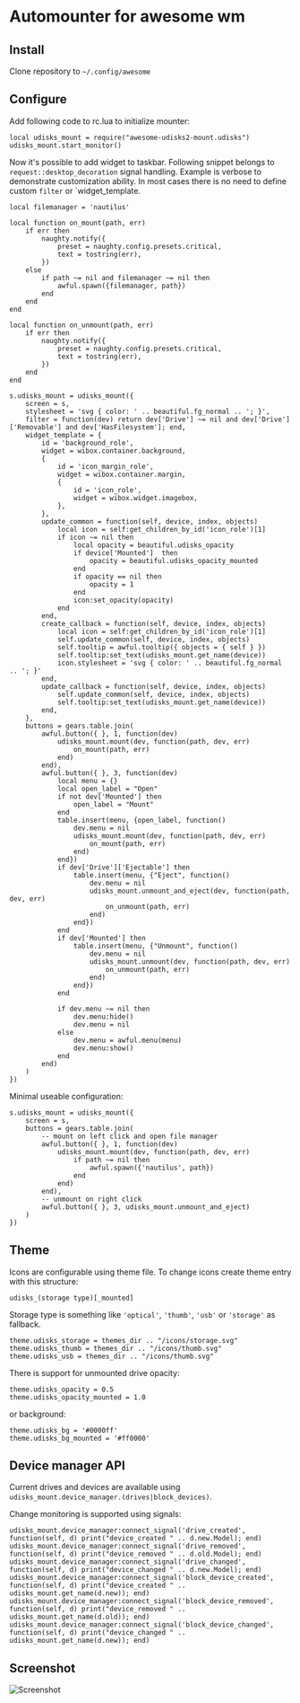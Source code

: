 # Automounter for awesome wm

## Install

Clone repository to `~/.config/awesome`

## Configure

Add following code to rc.lua to initialize mounter:

    local udisks_mount = require("awesome-udisks2-mount.udisks")
    udisks_mount.start_monitor()

Now it's possible to add widget to taskbar. Following snippet belongs to
`request::desktop_decoration` signal handling. Example is verbose to demonstrate
customization ability. In most cases there is no need to define custom `filter` or
`widget_template.

    local filemanager = 'nautilus'

    local function on_mount(path, err)
        if err then
            naughty.notify({
                preset = naughty.config.presets.critical,
                text = tostring(err),
            })
        else
            if path ~= nil and filemanager ~= nil then
                awful.spawn({filemanager, path})
            end
        end
    end

    local function on_unmount(path, err)
        if err then
            naughty.notify({
                preset = naughty.config.presets.critical,
                text = tostring(err),
            })
        end
    end

    s.udisks_mount = udisks_mount({
        screen = s,
        stylesheet = 'svg { color: ' .. beautiful.fg_normal .. '; }',
        filter = function(dev) return dev['Drive'] ~= nil and dev['Drive']['Removable'] and dev['HasFilesystem']; end,
        widget_template = {
            id = 'background_role',
            widget = wibox.container.background,
            {
                id = 'icon_margin_role',
                widget = wibox.container.margin,
                {
                    id = 'icon_role',
                    widget = wibox.widget.imagebox,
                },
            },
            update_common = function(self, device, index, objects)
                local icon = self:get_children_by_id('icon_role')[1]
                if icon ~= nil then
                    local opacity = beautiful.udisks_opacity
                    if device['Mounted']  then
                        opacity = beautiful.udisks_opacity_mounted
                    end
                    if opacity == nil then
                        opacity = 1
                    end
                    icon:set_opacity(opacity)
                end
            end,
            create_callback = function(self, device, index, objects)
                local icon = self:get_children_by_id('icon_role')[1]
                self.update_common(self, device, index, objects)
                self.tooltip = awful.tooltip({ objects = { self } })
                self.tooltip:set_text(udisks_mount.get_name(device))
                icon.stylesheet = 'svg { color: ' .. beautiful.fg_normal .. '; }'
            end,
            update_callback = function(self, device, index, objects)
                self.update_common(self, device, index, objects)
                self.tooltip:set_text(udisks_mount.get_name(device))
            end,
        },
        buttons = gears.table.join(
            awful.button({ }, 1, function(dev)
                udisks_mount.mount(dev, function(path, dev, err)
                    on_mount(path, err)
                end)
            end),
            awful.button({ }, 3, function(dev)
                local menu = {}
                local open_label = "Open"
                if not dev['Mounted'] then
                    open_label = "Mount"
                end
                table.insert(menu, {open_label, function()
                    dev.menu = nil
                    udisks_mount.mount(dev, function(path, dev, err)
                        on_mount(path, err)
                    end)
                end})
                if dev['Drive']['Ejectable'] then
                    table.insert(menu, {"Eject", function()
                        dev.menu = nil
                        udisks_mount.unmount_and_eject(dev, function(path, dev, err)
                            on_unmount(path, err)
                        end)
                    end})
                end
                if dev['Mounted'] then
                    table.insert(menu, {"Unmount", function()
                        dev.menu = nil
                        udisks_mount.unmount(dev, function(path, dev, err)
                            on_unmount(path, err)
                        end)
                    end})
                end

                if dev.menu ~= nil then
                    dev.menu:hide()
                    dev.menu = nil
                else
                    dev.menu = awful.menu(menu)
                    dev.menu:show()
                end
            end)
        )
    })

Minimal useable configuration:

    s.udisks_mount = udisks_mount({
        screen = s,
        buttons = gears.table.join(
            -- mount on left click and open file manager
            awful.button({ }, 1, function(dev)
                udisks_mount.mount(dev, function(path, dev, err)
                    if path ~= nil then
                        awful.spawn({'nautilus', path})
                    end
                end)
            end),
            -- unmount on right click
            awful.button({ }, 3, udisks_mount.unmount_and_eject)
        )
    })

## Theme

Icons are configurable using theme file. To change icons create theme entry with
this structure:

    udisks_(storage type)[_mounted]

Storage type is something like `'optical'`, `'thumb'`, `'usb'` or `'storage'` as
fallback.

    theme.udisks_storage = themes_dir .. "/icons/storage.svg"
    theme.udisks_thumb = themes_dir .. "/icons/thumb.svg"
    theme.udisks_usb = themes_dir .. "/icons/thumb.svg"

There is support for unmounted drive opacity:

    theme.udisks_opacity = 0.5
    theme.udisks_opacity_mounted = 1.0

or background:

    theme.udisks_bg = '#0000ff'
    theme.udisks_bg_mounted = '#ff0000'

## Device manager API

Current drives and devices are available using
`udisks_mount.device_manager.(drives|block_devices)`.

Change monitoring is supported using signals:

    udisks_mount.device_manager:connect_signal('drive_created', function(self, d) print("device_created " .. d.new.Model); end)
    udisks_mount.device_manager:connect_signal('drive_removed', function(self, d) print("device_removed " .. d.old.Model); end)
    udisks_mount.device_manager:connect_signal('drive_changed', function(self, d) print("device_changed " .. d.new.Model); end)
    udisks_mount.device_manager:connect_signal('block_device_created', function(self, d) print("device_created " .. udisks_mount.get_name(d.new)); end)
    udisks_mount.device_manager:connect_signal('block_device_removed', function(self, d) print("device_removed " .. udisks_mount.get_name(d.old)); end)
    udisks_mount.device_manager:connect_signal('block_device_changed', function(self, d) print("device_changed " .. udisks_mount.get_name(d.new)); end)

## Screenshot

![Screenshot](https://raw.github.com/wiki/mireq/awesome-udisks2-mount/automount.gif?v=2023-04-01)
